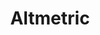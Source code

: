 ---
facebook: https://facebook.com/Altmetric
instagram: https://instagram.com/altmetric
linkedin: https://linkedin.com/company/altmetric
logohandle: altmetric
sort: altmetric
title: Altmetric
twitter: https://x.com/altmetric
website: https://www.altmetric.com/
youtube: https://youtube.com/user/Altmetric
---